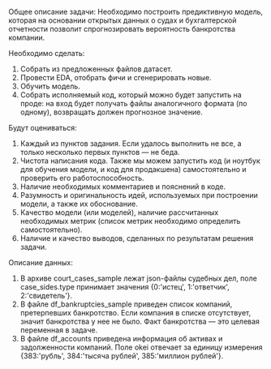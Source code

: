 Общее описание задачи:
Необходимо построить предиктивную модель, которая на основании открытых данных о судах и бухгалтерской отчетности позволит спрогнозировать вероятность банкротства компании. 

Необходимо сделать:
1.	Собрать из предложенных файлов датасет.
2.	Провести EDA, отобрать фичи и сгенерировать новые.
3.	Обучить модель.
4.	Собрать исполняемый код, который можно будет запустить на проде: на вход будет получать файлы аналогичного формата (по одному), возвращать должен прогнозное значение.

Будут оцениваться:
1.	Каждый из пунктов задания. Если удалось выполнить не все, а только несколько первых пунктов — не беда.
2.	Чистота написания кода. Также мы можем запустить код (и ноутбук для обучения модели, и код для продакшена) самостоятельно и проверить его работоспособность.
3.	Наличие необходимых комментариев и пояснений в коде.
4.	Разумность и оригинальность идей, используемых при построении модели, а также их обоснование.
5.	Качество модели (или моделей), наличие рассчитанных необходимых метрик (список метрик необходимо определить самостоятельно).
6.	Наличие и качество выводов, сделанных по результатам решения задачи.

Описание данных:
1.	В архиве court_cases_sample лежат json-файлы судебных дел, поле case_sides.type принимает значения {0:'истец', 1:'ответчик', 2:'свидетель'}.
2.	В файле df_bankruptcies_sample приведен список компаний, претерпевших банкротство. Если компания в списке отсутствует, значит банкротства у нее не было. Факт банкротства — это целевая переменная в задаче.
3.	В файле df_accounts приведена информация об активах и задолженности компаний. Поле okei отвечает за единицу измерения {383:'рубль', 384:'тысяча рублей', 385:'миллион рублей'}.

